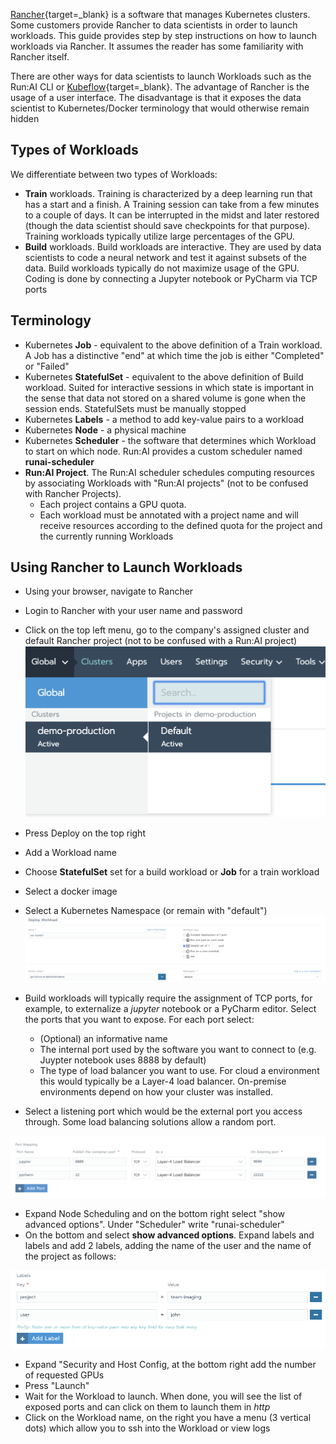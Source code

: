 [Rancher](https://rancher.com/){target=_blank} is a software that manages Kubernetes clusters. Some customers provide Rancher to data scientists in order to launch workloads. This guide provides step by step instructions on how to launch workloads via Rancher. It assumes the reader has some familiarity with Rancher itself.

There are other ways for data scientists to launch Workloads such as the Run:AI CLI or [Kubeflow](https://www.kubeflow.org){target=_blank}.  The advantage of Rancher is the usage of a user interface. The disadvantage is that it exposes the data scientist to Kubernetes/Docker terminology that would otherwise remain hidden

## Types of Workloads 

We differentiate between two types of Workloads:

*   __Train__ workloads. Training is characterized by a deep learning run that has a start and a finish. A Training session can take from a few minutes to a couple of days. It can be interrupted in the midst and later restored (though the data scientist should save checkpoints for that purpose). Training workloads typically utilize large percentages of the GPU.
*   __Build__ workloads. Build workloads are interactive. They are used by data scientists to code a neural network and test it against subsets of the data. Build workloads typically do not maximize usage of the GPU. Coding is done by connecting a Jupyter notebook or PyCharm via TCP ports

## Terminology

* Kubernetes __Job__ - equivalent to the above definition of a Train workload. A Job has a distinctive "end" at which time the job is either "Completed" or "Failed"
* Kubernetes __StatefulSet__ -  equivalent to the above definition of Build workload. Suited for interactive sessions in which state is important in the sense that data not stored on a shared volume is gone when the session ends. StatefulSets must be manually stopped
* Kubernetes __Labels__ - a method to add key-value pairs to a workload
* Kubernetes __Node__ - a physical machine
* Kubernetes __Scheduler__ - the software that determines which Workload to start on which node. Run:AI provides a custom scheduler named __runai-scheduler__
* __Run:AI Project__. The Run:AI scheduler schedules computing resources by associating Workloads with "Run:AI projects" (not to be confused with Rancher Projects).
    * Each project contains a GPU quota.
    * Each workload must be annotated with a project name and will receive resources according to the defined quota for the project and the currently running Workloads

## Using Rancher to Launch Workloads 

*  Using your browser, navigate to Rancher       
*  Login to Rancher with your user name and password
*  Click on the top left menu, go to the company's assigned cluster and default Rancher project (not to be confused with a Run:AI project)
![mceclip1.png](img/mceclip1.png) 

*  Press Deploy on the top right
*  Add a Workload name
*  Choose __StatefulSet__ set for a build workload or __Job__ for a train workload    
*  Select a docker image 
*  Select a Kubernetes Namespace (or remain with "default")
![mceclip0.png](img/mceclip0.png)
*  Build workloads will typically require the assignment of TCP ports, for example, to externalize a _jupyter_ notebook or a PyCharm editor. Select the ports that you want to expose. For each port select: 
    *   (Optional) an informative name
    *   The internal port used by the software you want to connect to (e.g. Juypter notebook uses 8888 by default)
    *   The type of load balancer you want to use.  For cloud a environment this would typically be  a Layer-4 load balancer. On-premise environments depend on how your cluster was installed.   
*   Select a listening port which would be the external port you access through. Some load balancing solutions allow a random port.  
      
![mceclip2.png](img/mceclip2.png)
* Expand Node Scheduling and on the bottom right select "show advanced options". Under "Scheduler" write "runai-scheduler"
* On the bottom and select __show advanced options__. Expand labels and labels and add 2 labels, adding the name of the user and the name of the project as follows: 

![mceclip3.png](img/mceclip3.png)

* Expand "Security and Host Config, at the bottom right add the number of requested GPUs
* Press "Launch"  
*   Wait for the Workload to launch. When done, you will see the list of exposed ports and can click on them to launch them in _http_
*   Click on the Workload name, on the right you have a menu (3 vertical dots) which allow you to ssh into the Workload or view logs